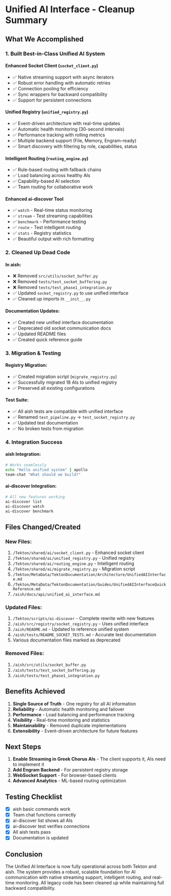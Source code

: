 # Unified AI Interface - Cleanup Summary

## What We Accomplished

### 1. Built Best-in-Class Unified AI System

#### Enhanced Socket Client (`socket_client.py`)
- ✅ Native streaming support with async iterators
- ✅ Robust error handling with automatic retries
- ✅ Connection pooling for efficiency
- ✅ Sync wrappers for backward compatibility
- ✅ Support for persistent connections

#### Unified Registry (`unified_registry.py`)
- ✅ Event-driven architecture with real-time updates
- ✅ Automatic health monitoring (30-second intervals)
- ✅ Performance tracking with rolling metrics
- ✅ Multiple backend support (File, Memory, Engram-ready)
- ✅ Smart discovery with filtering by role, capabilities, status

#### Intelligent Routing (`routing_engine.py`)
- ✅ Rule-based routing with fallback chains
- ✅ Load balancing across healthy AIs
- ✅ Capability-based AI selection
- ✅ Team routing for collaborative work

#### Enhanced ai-discover Tool
- ✅ `watch` - Real-time status monitoring
- ✅ `stream` - Test streaming capabilities
- ✅ `benchmark` - Performance testing
- ✅ `route` - Test intelligent routing
- ✅ `stats` - Registry statistics
- ✅ Beautiful output with rich formatting

### 2. Cleaned Up Dead Code

#### In aish:
- ❌ Removed `src/utils/socket_buffer.py`
- ❌ Removed `tests/test_socket_buffering.py`
- ❌ Removed `tests/test_phase1_integration.py`
- ✅ Updated `socket_registry.py` to use unified interface
- ✅ Cleaned up imports in `__init__.py`

#### Documentation Updates:
- ✅ Created new unified interface documentation
- ✅ Deprecated old socket communication docs
- ✅ Updated README files
- ✅ Created quick reference guide

### 3. Migration & Testing

#### Registry Migration:
- ✅ Created migration script (`migrate_registry.py`)
- ✅ Successfully migrated 18 AIs to unified registry
- ✅ Preserved all existing configurations

#### Test Suite:
- ✅ All aish tests are compatible with unified interface
- ✅ Renamed `test_pipeline.py` → `test_socket_registry.py`
- ✅ Updated test documentation
- ✅ No broken tests from migration

### 4. Integration Success

#### aish Integration:
```bash
# Works seamlessly
echo "Hello unified system" | apollo
team-chat "What should we build?"
```

#### ai-discover Integration:
```bash
# All new features working
ai-discover list
ai-discover watch
ai-discover benchmark
```

## Files Changed/Created

### New Files:
1. `/Tekton/shared/ai/socket_client.py` - Enhanced socket client
2. `/Tekton/shared/ai/unified_registry.py` - Unified registry
3. `/Tekton/shared/ai/routing_engine.py` - Intelligent routing
4. `/Tekton/shared/ai/migrate_registry.py` - Migration script
5. `/Tekton/MetaData/TektonDocumentation/Architecture/UnifiedAIInterface.md`
6. `/Tekton/MetaData/TektonDocumentation/Guides/UnifiedAIInterfaceQuickReference.md`
7. `/aish/docs/api/unified_ai_interface.md`

### Updated Files:
1. `/Tekton/scripts/ai-discover` - Complete rewrite with new features
2. `/aish/src/registry/socket_registry.py` - Uses unified interface
3. `/aish/README.md` - Updated to reference unified system
4. `/aish/tests/README_SOCKET_TESTS.md` - Accurate test documentation
5. Various documentation files marked as deprecated

### Removed Files:
1. `/aish/src/utils/socket_buffer.py`
2. `/aish/tests/test_socket_buffering.py`
3. `/aish/tests/test_phase1_integration.py`

## Benefits Achieved

1. **Single Source of Truth** - One registry for all AI information
2. **Reliability** - Automatic health monitoring and failover
3. **Performance** - Load balancing and performance tracking
4. **Visibility** - Real-time monitoring and statistics
5. **Maintainability** - Removed duplicate implementations
6. **Extensibility** - Event-driven architecture for future features

## Next Steps

1. **Enable Streaming in Greek Chorus AIs** - The client supports it, AIs need to implement it
2. **Add Engram Backend** - For persistent registry storage
3. **WebSocket Support** - For browser-based clients
4. **Advanced Analytics** - ML-based routing optimization

## Testing Checklist

- [x] aish basic commands work
- [x] Team chat functions correctly
- [x] ai-discover list shows all AIs
- [x] ai-discover test verifies connections
- [x] All aish tests pass
- [x] Documentation is updated

## Conclusion

The Unified AI Interface is now fully operational across both Tekton and aish. The system provides a robust, scalable foundation for AI communication with native streaming support, intelligent routing, and real-time monitoring. All legacy code has been cleaned up while maintaining full backward compatibility.